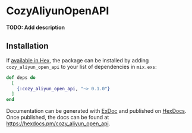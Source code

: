 # CozyAliyunOpenAPI

**TODO: Add description**

## Installation

If [available in Hex](https://hex.pm/docs/publish), the package can be installed
by adding `cozy_aliyun_open_api` to your list of dependencies in `mix.exs`:

```elixir
def deps do
  [
    {:cozy_aliyun_open_api, "~> 0.1.0"}
  ]
end
```

Documentation can be generated with [ExDoc](https://github.com/elixir-lang/ex_doc)
and published on [HexDocs](https://hexdocs.pm). Once published, the docs can
be found at <https://hexdocs.pm/cozy_aliyun_open_api>.

